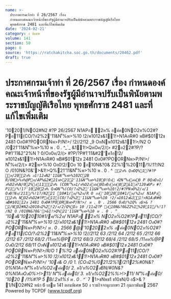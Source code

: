 ```yaml
---
name: >-
  ประกาศกรมเจ้าท่า ที่ 26/2567 เรื่อง
  กำหนดองค์คณะเจ้าหน้าที่ของรัฐผู้มีอำนาจปรับเป็นพินัยตามพระราชบัญญัติเรือไทย
  พุทธศักราช 2481 และที่แก้ไขเพิ่มเติม
date: '2024-02-21'
category: ง พิเศษ
volume: 141
section: 50
page: 6
source: 'https://ratchakitcha.soc.go.th/documents/20462.pdf'
draft: true
---
```


# ประกาศกรมเจ้าท่า ที่ 26/2567 เรื่อง กำหนดองค์คณะเจ้าหน้าที่ของรัฐผู้มีอำนาจปรับเป็นพินัยตามพระราชบัญญัติเรือไทย พุทธศักราช 2481 และที่แก้ไขเพิ่มเติม

'10201/NO2#N2 #?P 26/2567 N1APอ ํ2ห% อค์ค0NO2ห%O2#?Pอ11(CO/?อํ2%2'11&N'็%พ>%10 !2/พ1012ช&11!>N1AอR#0 พB#$0112ช 2481 Oล0#?POORNพ>P/N!>/ !2//2!12 _9 OหNพ1012ช&11!>/N2 O /021'11&N'็%พ>%10 พ . 0 . ^_`_ &11!>QหOค/2/(> #2อ22#?P/?P#1'11&2"2%N ? 0/Oล0ค/2/(> #?P/?P#1'11&#2'ค1อ!2/พ1012ช&11!>N1AอR#0 พB#$0112ช 2481 Oล0#?POORNพ>P/N!>/ N'็%ค/2/(> #2พ>%10 Oล0!2/Oอ 10 อ10N&?0& 2ํ2%1%2011/%!1?/N2 O /010N&?0&'>&1!>Q%21'11&N'็%พ>%10 พ . 0 . ^_`` ํ2ห% QหOQ%1?#?P ห/20ํ2ห% อ1!12คN2'11&N'็%พ>%102C2B R/ON>%ห%@Pห/AP%&2#21พ>212'11&N'็%พ>%100!Oอ #ํ2N'็%อค์ค0 P 0QหOห1/ห%O2ห%N/02%อ11ํ2ห% (CON'็%ห1/ห%O2อค์ค0Oล0อค์ค02&1ช?120ชAPอ #?P11/%!1?'1020ํ2ห% QหON'็%(CO/?อํ2%2'11&N'็%พ>%10!2/#?PNหO%2/ค/1 Oล0!Nอ/211/%!1?/N221 10#1/ค/%2ค/R O ออ'102010#1/ค/%2ค/ N1APอ ํ2ห% NO2ห%O2#?Pอ11(CO/?อํ2%2'11&N'็%พ>%10 !2/พ1012ช&11!>N1AอR#0 พB#$0112ช 2481 Oล0#?POORNพ>P/N!>/ พ . 0 . 2566 OลO/%1Q% อ$>& ? 1/NO2#N2อ2010อํ2%2!2/ค/2/Q%Oอ 10 /11ค2?P อ10N&?0&2ํ2%1%2011/%!1? /N2 O /010N&?0&'>&1!>Q%21'11&N'็%พ>%10 พ . 0 . ^_`` '10อ&'102010#1/ค/%2ค/ N1APอ ํ2ห% NO2ห%O2#?Pอ11(CO/?อํ2%2'11&N'็%พ>%10 !2/พ1012ช&11!>N1AอR#0 พB#$0112ช 2481 Oล0#?POORNพ>P/N!>/ พ . 0 . 2566 @'1020ํ2ห% อค์ค0NO2ห%O2#?Pอ11(CO/?อํ2%2'11&N'็%พ>%10 !2//2!12 63 /2!12 64 /2!12 65 /2!12 66 /2!12 67 /2!12 68/2 /11คห%@P /2!12 68/3 /2!12 68/4 /2!12 68/5 /11คห%@P Oล0/2!12 68/11 OหNพ1012ช&11!>N1AอR#0 พB#$0112ช 2481 Oล0#?POORNพ>P/N!>/R/O 1 %?Q อค์ค0NO2ห%O2#?Pอ11(CO/?อํ2%2'11&N'็%พ>%10 !2/พ1012ช&11!>N1AอR#0 พB#$0112ช 2481 Oล0#?POORNพ>P/N!>/ '10อ& O /0 1. (COอํ2%/0212ํ2%1/2!12%#0N&?0%N1Aอ N'็%ห1/ห%O2อค์ค0/ 2. ห1/ห%O2ลBN/#0N&?0%N1AอOล0%>!>11/ N'็%อค์ค0/ 3. ห1/ห%O22%%>!>11/ N'็%อค์ค0/ '1020  /1%#?P 5 B/.2พ1%$์ พ . 0 . ^_` 7 1>ชNพช1 ช10ชN/0 อ$>& ? 1/NO2#N2 หน้า 6 เลม 141 ตอนพิเศษ 50 ง ราชกิจจานุเบกษา 21 กุมภาพันธ 2567 Powered by TCPDF (www.tcpdf.org)
